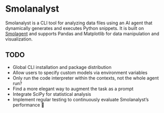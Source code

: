 # Smolanalyst

Smolanalyst is a CLI tool for analyzing data files using an AI agent that dynamically generates and executes Python snippets. It is built on [Smolagent](https://github.com/huggingface/smolagents) and supports Pandas and Matplotlib for data manipulation and visualization.

## TODO

- Global CLI installation and package distribution
- Allow users to specify custom models via environment variables
- Only run the code interpreter within the contexts, not the whole agent run?
- Find a more elegant way to augment the task as a prompt
- Integrate SciPy for statistical analysis
- Implement regular testing to continuously evaluate Smolanalyst’s performance 🚀
